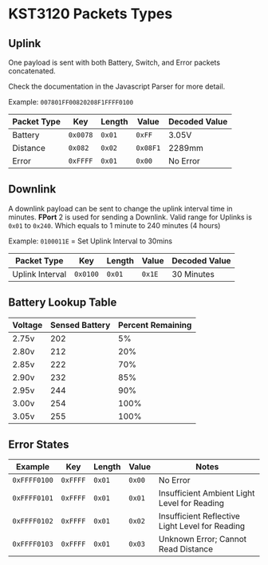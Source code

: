 # KST3120 Packets Types

## Uplink

One payload is sent with both Battery, Switch, and Error packets concatenated.

Check the documentation in the Javascript Parser for more detail.

Example: `007801FF00820208F1FFFF0100`

| Packet Type | Key      | Length | Value    | Decoded Value |
|-------------|----------|--------|----------|---------------|
| Battery     | `0x0078` | `0x01` | `0xFF`   | 3.05V         |
| Distance    | `0x082`  | `0x02` | `0x08F1` | 2289mm        |
| Error       | `0xFFFF` | `0x01` | `0x00`   | No Error      |


## Downlink

A downlink payload can be sent to change the uplink interval time in minutes.
**FPort** 2 is used for sending a Downlink.
Valid range for Uplinks is `0x01` to `0x240`. Which equals to 1 minute to 240 minutes (4 hours)

Example: `0100011E` = Set Uplink Interval to 30mins

| Packet Type     | Key      | Length | Value  | Decoded Value |
|-----------------|----------|--------|--------|---------------|
| Uplink Interval | `0x0100` | `0x01` | `0x1E` | 30 Minutes    |


## Battery Lookup Table

| Voltage | Sensed Battery | Percent Remaining |
|---------|----------------|-------------------|
| 2.75v   | 202            | 5%                |
| 2.80v   | 212            | 20%               |
| 2.85v   | 222            | 70%               |
| 2.90v   | 232            | 85%               |
| 2.95v   | 244            | 90%               |
| 3.00v   | 254            | 100%              |
| 3.05v   | 255            | 100%              |

## Error States

| Example      | Key      | Length | Value  | Notes                                           |
|--------------|----------|--------|--------|-------------------------------------------------|
| `0xFFFF0100` | `0xFFFF` | `0x01` | `0x00` | No Error                                        |
| `0xFFFF0101` | `0xFFFF` | `0x01` | `0x01` | Insufficient Ambient Light Level for Reading    |
| `0xFFFF0102` | `0xFFFF` | `0x01` | `0x02` | Insufficient Reflective Light Level for Reading |
| `0xFFFF0103` | `0xFFFF` | `0x01` | `0x03` | Unknown Error; Cannot Read Distance             |